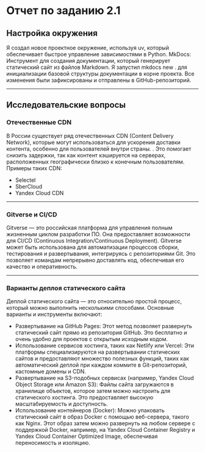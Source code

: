 # Отчет по заданию 2.1

## Настройка окружения

Я создал новое проектное окружение, используя uv, который обеспечивает быстрое управление зависимостями в Python. MkDocs: Инструмент для создания документации, который генерирует статический сайт из файлов Markdown. Я запустил mkdocs new . для инициализации базовой структуры документации в корне проекта.
Все изменения были зафиксированы и отправлены в GitHub-репозиторий.

***

## Исследовательские вопросы

### Отечественные CDN

В России существует ряд отечественных CDN (Content Delivery Network), которые могут использоваться для ускорения доставки контента, особенно для пользователей внутри страны. . Это помогает снизить задержки, так как контент кэшируется на серверах, расположенных географически близко к конечным пользователям. Примеры таких CDN:

- Selectel
- SberCloud
- Yandex Cloud CDN

***

### Gitverse и CI/CD

Gitverse — это российская платформа для управления полным жизненным циклом разработки ПО. Она предоставляет возможности для CI/CD (Continuous Integration/Continuous Deployment). Gitverse может быть использована для автоматизации процессов сборки, тестирования и развертывания, интегрируясь с репозиториями Git. Это позволяет командам непрерывно доставлять код, обеспечивая его качество и оперативность.

***

### Варианты деплоя статического сайта

Деплой статического сайта — это относительно простой процесс, который можно выполнить несколькими способами. Основные варианты и инструменты включают:

- Развертывание на GitHub Pages: Этот метод позволяет развернуть статический сайт прямо из репозитория GitHub. Это бесплатно и очень удобно для проектов с открытым исходным кодом.
- Использование сервисов хостинга, таких как Netlify или Vercel: Эти платформы специализируются на развертывании статических сайтов и предоставляют множество полезных функций, таких как автоматический деплой при каждом коммите в Git-репозиторий, кастомные домены и CDN.
- Развертывание на S3-подобных сервисах (например, Yandex Cloud Object Storage или Amazon S3): Файлы сайта загружаются в хранилище объектов, которое затем можно настроить для статического хостинга. Это предоставляет высокую масштабируемость и доступность.
- Использование контейнеров (Docker): Можно упаковать статический сайт в образ Docker с помощью веб-сервера, такого как Nginx. Этот образ затем можно развернуть на любом сервере с поддержкой Docker, например, на Yandex Cloud Container Registry и Yandex Cloud Container Optimized Image, обеспечивая переносимость и изоляцию.
